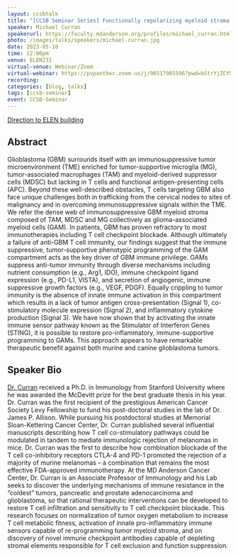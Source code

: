 ```yaml
---
layout: ccsbtalk
title: "[CCSB Seminar Series] Functionally repolarizing myeloid stroma with synthetic STING agonists drives immune clearance of Glioblastoma"
speaker: Michael Curran
speakerurl: https://faculty.mdanderson.org/profiles/michael_curran.html
photo: /images/talks/speakers/michael-curran.jpg
date: 2023-05-10
time: 12:00pm
venue: ELEN231
virtual-venue: Webinar/Zoom
virtual-webinar: https://pvpanther.zoom.us/j/96517985596?pwd=bStrYjZCYS9oQnVFZDRiTDB2ZjZsQT09&from=addon
recording: 
categories: [blog, talks]
tags: [ccsb-seminar]
event: CCSB-Seminar
---
```


[Direction to ELEN building](https://www.google.com/maps/place/Electrical+Engineering+Building,+520+Anne+Preston+St,+Prairie+View,+TX+77445/@30.0959522,-95.9916464,17z/data=!4m14!1m7!3m6!1s0x8646cc0a5cf0f4f1:0x103242a0436c12b2!2sPrairie+View+A%26M+University!8m2!3d30.0954974!4d-95.9907076!16zL20vMDdmOWxx!3m5!1s0x8646cbf46ec1d689:0xbd0802ae8bd6deb3!8m2!3d30.0958588!4d-95.9875954!16s%2Fg%2F12hl7lm2k)


## Abstract


Glioblastoma (GBM) surrounds itself with an immunosuppressive tumor microenvironment (TME) enriched for tumor-supportive microglia (MG), tumor-associated macrophages (TAM) and myeloid-derived suppressor cells (MDSC) but lacking in T cells and functional antigen-presenting cells (APC). Beyond these well-described obstacles, T cells targeting GBM also face unique challenges both in trafficking from the cervical nodes to sites of malignancy and in overcoming immunosuppressive signals within the TME. We refer the dense web of immunosuppressive GBM myeloid stroma composed of TAM, MDSC and MG collectively as glioma-associated myeloid cells (GAM). In patients, GBM has proven refractory to most immunotherapies including T cell checkpoint blockade. Although ultimately a failure of anti-GBM T cell immunity, our findings suggest that the immune suppressive, tumor-supportive phenotypic programming of the GAM compartment acts as the key driver of GBM immune privilege. GAMs suppress anti-tumor immunity through diverse mechanisms including nutrient consumption (e.g., Arg1, IDO), immune checkpoint ligand expression (e.g., PD-L1, VISTA), and secretion of angiogenic, immune suppressive growth factors (e.g., VEGF, PDGF). Equally crippling to tumor immunity is the absence of innate immune activation in this compartment which results in a lack of tumor antigen cross-presentation (Signal 1), co-stimulatory molecule expression (Signal 2), and inflammatory cytokine production (Signal 3).  We have now shown that by activating the innate immune sensor pathway known as the Stimulator of Interferon Genes (STING), it is possible to restore pro-inflammatory, immune-supportive programming to GAMs.  This approach appears to have remarkable therapeutic benefit against both murine and canine glioblastoma tumors.


## Speaker Bio

[Dr. Curran](https://faculty.mdanderson.org/profiles/michael_curran.html) received a Ph.D. in Immunology from Stanford University where he was awarded the McDevitt prize for the best graduate thesis in his year. Dr. Curran was the first recipient of the prestigious American Cancer Society Levy Fellowship to fund his post-doctoral studies in the lab of Dr. James P. Allison. While pursuing his postdoctoral studies at Memorial Sloan-Kettering Cancer Center, Dr. Curran published several influential manuscripts describing how T cell co-stimulatory pathways could be modulated in tandem to mediate immunologic rejection of melanomas in mice. Dr. Curran was the first to describe how combination blockade of the T cell co-inhibitory receptors CTLA-4 and PD-1 promoted the rejection of a majority of murine melanomas – a combination that remains the most effective FDA-approved immunotherapy. At the MD Anderson Cancer Center, Dr. Curran is an Associate Professor of Immunology and his Lab seeks to discover the underlying mechanisms of immune resistance in the “coldest” tumors, pancreatic and prostate adenocarcinoma and glioblastoma, so that rational therapeutic interventions can be developed to restore T cell infiltration and sensitivity to T cell checkpoint blockade.  This research focuses on normalization of tumor oxygen metabolism to increase T cell metabolic fitness, activation of innate pro-inflammatory immune sensors capable of re-programming tumor myeloid stroma, and on discovery of novel immune checkpoint antibodies capable of depleting stromal elements responsible for T cell exclusion and function suppression.